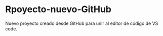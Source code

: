 # Rpoyecto-nuevo-GitHub
Nuevo proyecto creado desde GitHub para unir al editor de código de VS code.

